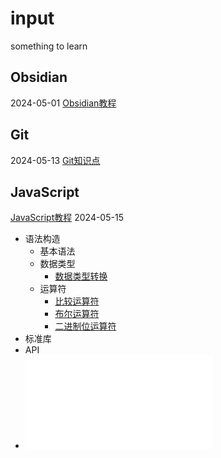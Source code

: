 # input
something to learn
## Obsidian
2024-05-01
[Obsidian教程](PKM/Obsidian教程.md)
## Git
2024-05-13
[Git知识点](code/Git/Git知识点.md)
## JavaScript
[JavaScript教程](code/JavaScript/教程笔记/JavaScript教程.md)
2024-05-15
- 语法构造
	- 基本语法
	- 数据类型
		- [数据类型转换](code/JavaScript/数据类型/数据类型转换.md)
	- 运算符
		- [比较运算符](code/JavaScript/运算符/比较运算符.md)
		- [布尔运算符](code/JavaScript/运算符/布尔运算符.md)
		- [二进制位运算符](code/JavaScript/运算符/二进制位运算符.md)
- 标准库
- API
- ![JavaScript知识框架](code/JavaScript/JavaScript知识框架.md)